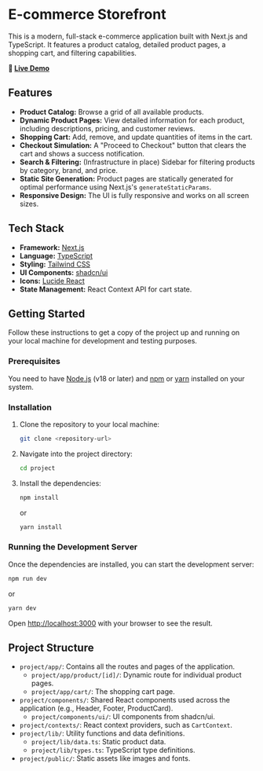 # E-commerce Storefront

This is a modern, full-stack e-commerce application built with Next.js and TypeScript. It features a product catalog, detailed product pages, a shopping cart, and filtering capabilities.

**🔗 [Live Demo](https://e-commerce-beta-puce.vercel.app/)**

## Features

- **Product Catalog:** Browse a grid of all available products.
- **Dynamic Product Pages:** View detailed information for each product, including descriptions, pricing, and customer reviews.
- **Shopping Cart:** Add, remove, and update quantities of items in the cart.
- **Checkout Simulation:** A "Proceed to Checkout" button that clears the cart and shows a success notification.
- **Search & Filtering:** (Infrastructure in place) Sidebar for filtering products by category, brand, and price.
- **Static Site Generation:** Product pages are statically generated for optimal performance using Next.js's `generateStaticParams`.
- **Responsive Design:** The UI is fully responsive and works on all screen sizes.

## Tech Stack

- **Framework:** [Next.js](https://nextjs.org/)
- **Language:** [TypeScript](https://www.typescriptlang.org/)
- **Styling:** [Tailwind CSS](https://tailwindcss.com/)
- **UI Components:** [shadcn/ui](https://ui.shadcn.com/)
- **Icons:** [Lucide React](https://lucide.dev/)
- **State Management:** React Context API for cart state.

## Getting Started

Follow these instructions to get a copy of the project up and running on your local machine for development and testing purposes.

### Prerequisites

You need to have [Node.js](https://nodejs.org/en/) (v18 or later) and [npm](https://www.npmjs.com/) or [yarn](https://yarnpkg.com/) installed on your system.

### Installation

1.  Clone the repository to your local machine:

    ```sh
    git clone <repository-url>
    ```

2.  Navigate into the project directory:

    ```sh
    cd project
    ```

3.  Install the dependencies:
    ```sh
    npm install
    ```
    or
    ```sh
    yarn install
    ```

### Running the Development Server

Once the dependencies are installed, you can start the development server:

```sh
npm run dev
```

or

```sh
yarn dev
```

Open [http://localhost:3000](http://localhost:3000) with your browser to see the result.

## Project Structure

- `project/app/`: Contains all the routes and pages of the application.
  - `project/app/product/[id]/`: Dynamic route for individual product pages.
  - `project/app/cart/`: The shopping cart page.
- `project/components/`: Shared React components used across the application (e.g., Header, Footer, ProductCard).
  - `project/components/ui/`: UI components from shadcn/ui.
- `project/contexts/`: React context providers, such as `CartContext`.
- `project/lib/`: Utility functions and data definitions.
  - `project/lib/data.ts`: Static product data.
  - `project/lib/types.ts`: TypeScript type definitions.
- `project/public/`: Static assets like images and fonts.
